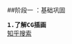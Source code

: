 ##阶段一 ：基础巩固
<pre>
<b>1.了解CG插画</b>
<a href = "https://www.zhihu.com/search?type=content&q=%E4%BA%86%E8%A7%A3CG%E6%8F%92%E7%94%BB">知乎搜索</a>


</pre>
